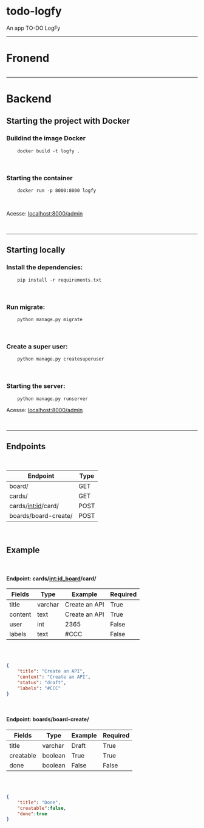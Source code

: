 # todo-logfy
 An app TO-DO LogFy

---

# Fronend

<img arc="https://raw.githubusercontent.com/fabioacarvalho/todo-logfy/main/frontend/src/assets/img/logfy_2.png">

<br>

<img arc="![image](https://github.com/fabioacarvalho/todo-logfy/assets/84592352/07f84fb2-67da-44bf-bea5-36e61c4c7d69)">

<br>

<img arc="https://github.com/fabioacarvalho/todo-logfy/blob/main/frontend/src/assets/img/logfy_3.png?raw=true">

<br>

 ---

 # Backend

 ## Starting the project with Docker
 
### Buildind the image Docker

```shell
    docker build -t logfy .
```
<br>

### Starting the container

```shell
    docker run -p 8000:8000 logfy
```

<br>

Acesse: [localhost:8000/admin](localhost:8000/admin)

<br>

---

## Starting locally

### Install the dependencies:

```shell
    pip install -r requirements.txt
```

<br>

### Run migrate:


```shell
    python manage.py migrate
```

<br>

### Create a super user:

```shell
    python manage.py createsuperuser
```
<br>

### Starting the server:

```shell
    python manage.py runserver
```

Acesse: [localhost:8000/admin](localhost:8000/admin)

<br>

---

## Endpoints

<br>

| Endpoint              | Type |
|-----------------------|------|
| board/                | GET  | 
| cards/                | GET  |
| cards/<int:id>/card/  | POST |
| boards/board-create/  | POST |

<br>

## Example

<br>

#### Endpoint: cards/<int:id_board>/card/

| Fields  | Type    | Example       | Required |
|---------|---------|---------------|----------|
| title   | varchar | Create an API | True     |
| content | text    | Create an API | True     |
| user    | int     | 2365          | False    |
| labels  | text    | #CCC          | False    |

<br>

```json

{
    "title": "Create an API",
    "content": "Create an API",
    "status": "draft",
    "labels": "#CCC"
}

```

<br>

#### Endpoint: boards/board-create/

| Fields    | Type    | Example | Required |
|-----------|---------|---------|----------|
| title     | varchar | Draft   | True     |
| creatable | boolean | True    | True     |
| done      | boolean | False   | False    |

<br>

```json

{
    "title": "Done",
    "creatable":false,
    "done":true
}

```

<br>

